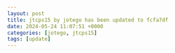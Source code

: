 ```yaml
---
layout: post
title: jtcps15 by jotego has been updated to fcfa7df
date: 2024-05-24 11:07:51 +0000
categories: [jotego, jtcps15]
tags: [update]
---
```


